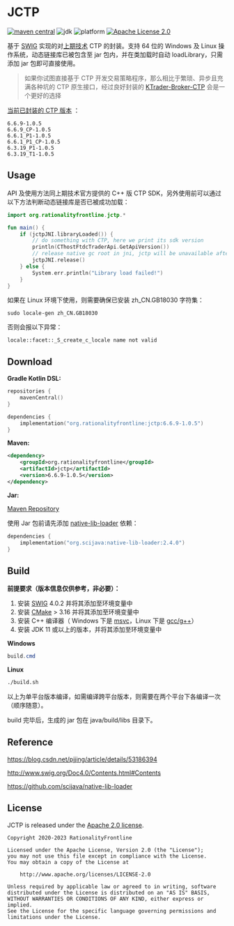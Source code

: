 # JCTP  
[![maven central](https://img.shields.io/maven-central/v/org.rationalityfrontline/jctp.svg?label=maven%20central)](https://search.maven.org/search?q=g:%22org.rationalityfrontline%22%20AND%20a:%22jctp%22)
![jdk](https://img.shields.io/badge/jdk-%3E%3D11-orange)
![platform](https://img.shields.io/badge/platform-windows%7Clinux-yellow)
[![Apache License 2.0](https://img.shields.io/github/license/ktrader-tech/jctp)](https://github.com/ktrader-tech/jctp/blob/master/LICENSE)

基于 [SWIG](http://www.swig.org/) 实现的对[上期技术](http://www.sfit.com.cn/) CTP 的封装。支持 64 位的 Windows 及 Linux 操作系统，动态链接库已被包含至 jar 包内，并在类加载时自动 loadLibrary，只需添加 jar 包即可直接使用。

> 如果你试图直接基于 CTP 开发交易策略程序，那么相比于繁琐、异步且充满各种坑的 CTP 原生接口，经过良好封装的 [KTrader-Broker-CTP](https://github.com/ktrader-tech/ktrader-broker-ctp) 会是一个更好的选择

[当前已封装的 CTP 版本](https://search.maven.org/artifact/org.rationalityfrontline/jctp) ：
```
6.6.9-1.0.5
6.6.9_CP-1.0.5
6.6.1_P1-1.0.5
6.6.1_P1_CP-1.0.5
6.3.19_P1-1.0.5
6.3.19_T1-1.0.5
```

## Usage

API 及使用方法同上期技术官方提供的 C++ 版 CTP SDK，另外使用前可以通过以下方法判断动态链接库是否已被成功加载：

```kotlin
import org.rationalityfrontline.jctp.*

fun main() {
    if (jctpJNI.libraryLoaded()) {
        // do something with CTP, here we print its sdk version
        println(CThostFtdcTraderApi.GetApiVersion())
        // release native gc root in jni, jctp will be unavailable after doing this
        jctpJNI.release()
    } else {
        System.err.println("Library load failed!")
    }
}
```

如果在 Linux 环境下使用，则需要确保已安装 zh_CN.GB18030 字符集：

```
sudo locale-gen zh_CN.GB18030
```
否则会报以下异常：
```text
locale::facet::_S_create_c_locale name not valid
```

## Download

**Gradle Kotlin DSL:**

```kotlin
repositories {
    mavenCentral()
}

dependencies {
    implementation("org.rationalityfrontline:jctp:6.6.9-1.0.5")
}
```

**Maven:**

```xml
<dependency>
    <groupId>org.rationalityfrontline</groupId>
    <artifactId>jctp</artifactId>
    <version>6.6.9-1.0.5</version>
</dependency>
```
**Jar:**

[Maven Repository](https://repo1.maven.org/maven2/org/rationalityfrontline/jctp/)

使用 Jar 包前请先添加 [native-lib-loader](https://github.com/scijava/native-lib-loader) 依赖：
```kotlin
dependencies {
    implementation("org.scijava:native-lib-loader:2.4.0")
}
```

## Build

**前提要求（版本信息仅供参考，非必要）：**

1. 安装 [SWIG](http://www.swig.org/download.html) 4.0.2 并将其添加至环境变量中
2. 安装 [CMake](https://cmake.org/download/) > 3.16 并将其添加至环境变量中
3. 安装 C++ 编译器（ Windows 下是 [msvc](https://visualstudio.microsoft.com/zh-hans/visual-cpp-build-tools/)，Linux 下是 [gcc/g++](https://gcc.gnu.org/)）
4. 安装 JDK 11 或以上的版本，并将其添加至环境变量中

**Windows**

```powershell
build.cmd
```

**Linux**

```bash
./build.sh
```
以上为单平台版本编译，如需编译跨平台版本，则需要在两个平台下各编译一次（顺序随意）。

build 完毕后，生成的 jar 包在 java/build/libs 目录下。

## Reference

https://blog.csdn.net/pjjing/article/details/53186394

http://www.swig.org/Doc4.0/Contents.html#Contents

https://github.com/scijava/native-lib-loader

## License

JCTP is released under the [Apache 2.0 license](https://github.com/ktrader-tech/jctp/blob/master/LICENSE).

```
Copyright 2020-2023 RationalityFrontline

Licensed under the Apache License, Version 2.0 (the "License");
you may not use this file except in compliance with the License.
You may obtain a copy of the License at

    http://www.apache.org/licenses/LICENSE-2.0

Unless required by applicable law or agreed to in writing, software
distributed under the License is distributed on an "AS IS" BASIS,
WITHOUT WARRANTIES OR CONDITIONS OF ANY KIND, either express or implied.
See the License for the specific language governing permissions and
limitations under the License.
```
